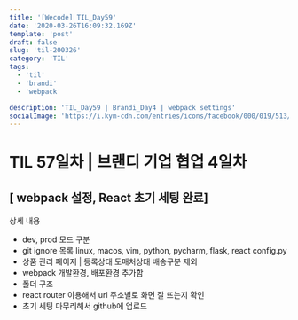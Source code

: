 ```yaml
---
title: '[Wecode] TIL_Day59'
date: '2020-03-26T16:09:32.169Z'
template: 'post'
draft: false
slug: 'til-200326'
category: 'TIL'
tags:
  - 'til'
  - 'brandi'
  - 'webpack'

description: 'TIL_Day59 | Brandi_Day4 | webpack settings'
socialImage: 'https://i.kym-cdn.com/entries/icons/facebook/000/019/513/til.jpg'
---
```


# TIL 57일차 | 브랜디 기업 협업 4일차

## [ webpack 설정, React 초기 세팅 완료]

상세 내용

- dev, prod 모드 구분
- git ignore 목록
  linux, macos, vim, python, pycharm, flask, react
  config.py
- 상품 관리 페이지 | 등록상태 도매처상태 배송구분 제외
- webpack 개발환경, 배포환경 추가함
- 폴더 구조
- react router 이용해서 url 주소별로 화면 잘 뜨는지 확인
- 초기 세팅 마무리해서 github에 업로드
